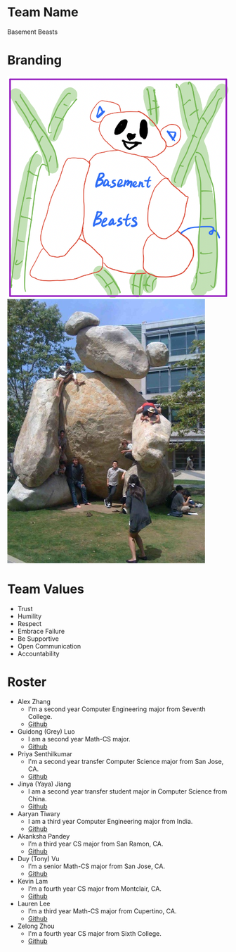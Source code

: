 # Team Name

Basement Beasts

# Branding

![Logo](branding/logo.png)
![Mascot](branding/mascot.jpeg)

# Team Values

- Trust
- Humility
- Respect
- Embrace Failure
- Be Supportive
- Open Communication
- Accountability

# Roster

- Alex Zhang
  - I'm a second year Computer Engineering major from Seventh College.
  - [Github](https://github.com/alexzhang1618)
- Guidong (Grey) Luo
  - I am a second year Math-CS major.
  - [Github](https://github.com/greyluo)
- Priya Senthilkumar
  - I'm a second year transfer Computer Science major from San Jose, CA.
  - [Github](https://github.com/priyakumar0817)
- Jinya (Yaya) Jiang
  - I am a second year transfer student major in Computer Science from China.
  - [Github](https://github.com/yayajjiang)
- Aaryan Tiwary
  - I am a third year Computer Engineering major from India.
  - [Github](https://github.com/atiwaryandroid)
- Akanksha Pandey
  - I’m a third year CS major from San Ramon, CA.
  - [Github](https://github.com/akanksha-maker-ucsd)
- Duy (Tony) Vu
  - I’m a senior Math-CS major from San Jose, CA.
  - [Github](https://github.com/quocduyvu6262)
- Kevin Lam
  - I’m a fourth year CS major from Montclair, CA.
  - [Github](https://github.com/ckckcake)
- Lauren Lee
  - I’m a third year Math-CS major from Cupertino, CA.
  - [Github](https://github.com/laurenkiyomi)
- Zelong Zhou
  - I'm a fourth year CS major from Sixth College.
  - [Github](https://github.com/Arlong-Z)
